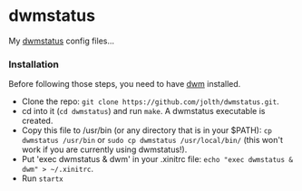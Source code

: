 dwmstatus
===

My [dwmstatus](http://dwm.suckless.org/dwmstatus/) config files...

### Installation ###

Before following those steps, you need to have [dwm](http://git.suckless.org/dwm) installed.

  * Clone the repo: `git clone https://github.com/jolth/dwmstatus.git`.
  * cd into it (`cd dwmstatus`) and run `make`. A dwmstatus executable is created.
  * Copy this file to /usr/bin (or any directory that is in your $PATH): `cp dwmstatus /usr/bin` or `sudo cp dwmstatus /usr/local/bin/` (this won't work if you are currently using dwmstatus!).
  * Put 'exec dwmstatus & dwm' in your .xinitrc file: `echo "exec dwmstatus & dwm" > ~/.xinitrc`.
  * Run `startx`

